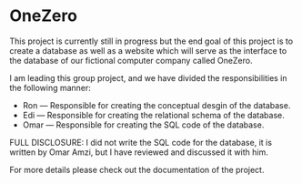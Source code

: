 # OneZero

This project is currently still in progress but the end goal of this project is to create a database as well as a website which will serve as the interface to the database of our fictional computer company called OneZero.

I am leading this group project, and we have divided the responsibilities in the following manner:
- Ron — Responsible for creating the conceptual desgin of the database.
- Edi — Responsible for creating the relational schema of the database.
- Omar — Responsible for creating the SQL code of the database.

FULL DISCLOSURE: I did not write the SQL code for the database, it is written by Omar Amzi, but I have reviewed and discussed it with him.

For more details please check out the documentation of the project.
